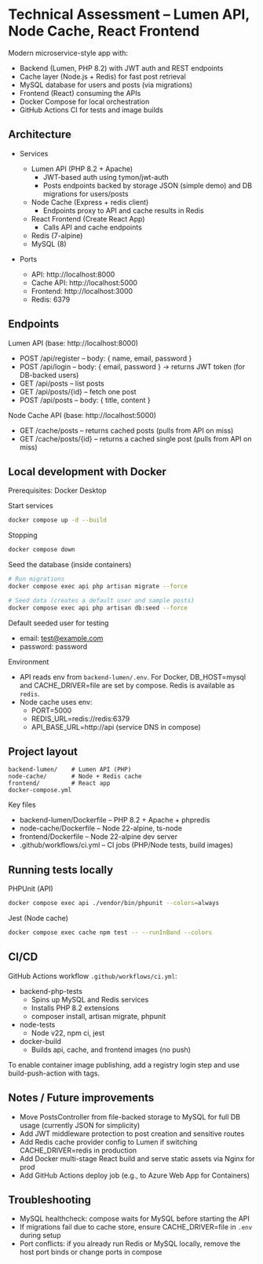 # Technical Assessment – Lumen API, Node Cache, React Frontend

Modern microservice-style app with:
- Backend (Lumen, PHP 8.2) with JWT auth and REST endpoints
- Cache layer (Node.js + Redis) for fast post retrieval
- MySQL database for users and posts (via migrations)
- Frontend (React) consuming the APIs
- Docker Compose for local orchestration
- GitHub Actions CI for tests and image builds

## Architecture

- Services
	- Lumen API (PHP 8.2 + Apache)
		- JWT-based auth using tymon/jwt-auth
		- Posts endpoints backed by storage JSON (simple demo) and DB migrations for users/posts
	- Node Cache (Express + redis client)
		- Endpoints proxy to API and cache results in Redis
	- React Frontend (Create React App)
		- Calls API and cache endpoints
	- Redis (7-alpine)
	- MySQL (8)

- Ports
	- API: http://localhost:8000
	- Cache API: http://localhost:5000
	- Frontend: http://localhost:3000
	- Redis: 6379

## Endpoints

Lumen API (base: http://localhost:8000)
- POST /api/register – body: { name, email, password }
- POST /api/login – body: { email, password } -> returns JWT token (for DB-backed users)
- GET /api/posts – list posts
- GET /api/posts/{id} – fetch one post
- POST /api/posts – body: { title, content }

Node Cache API (base: http://localhost:5000)
- GET /cache/posts – returns cached posts (pulls from API on miss)
- GET /cache/posts/{id} – returns a cached single post (pulls from API on miss)

## Local development with Docker

Prerequisites: Docker Desktop

Start services
```sh
docker compose up -d --build
```

Stopping
```sh
docker compose down
```

Seed the database (inside containers)
```sh
# Run migrations
docker compose exec api php artisan migrate --force

# Seed data (creates a default user and sample posts)
docker compose exec api php artisan db:seed --force
```

Default seeded user for testing
- email: test@example.com
- password: password

Environment
- API reads env from `backend-lumen/.env`. For Docker, DB_HOST=mysql and CACHE_DRIVER=file are set by compose. Redis is available as `redis`.
- Node cache uses env:
	- PORT=5000
	- REDIS_URL=redis://redis:6379
	- API_BASE_URL=http://api (service DNS in compose)

## Project layout

```
backend-lumen/    # Lumen API (PHP)
node-cache/       # Node + Redis cache
frontend/         # React app
docker-compose.yml
```

Key files
- backend-lumen/Dockerfile – PHP 8.2 + Apache + phpredis
- node-cache/Dockerfile – Node 22-alpine, ts-node
- frontend/Dockerfile – Node 22-alpine dev server
- .github/workflows/ci.yml – CI jobs (PHP/Node tests, build images)

## Running tests locally

PHPUnit (API)
```sh
docker compose exec api ./vendor/bin/phpunit --colors=always
```

Jest (Node cache)
```sh
docker compose exec cache npm test -- --runInBand --colors
```

## CI/CD

GitHub Actions workflow `.github/workflows/ci.yml`:
- backend-php-tests
	- Spins up MySQL and Redis services
	- Installs PHP 8.2 extensions
	- composer install, artisan migrate, phpunit
- node-tests
	- Node v22, npm ci, jest
- docker-build
	- Builds api, cache, and frontend images (no push)

To enable container image publishing, add a registry login step and use build-push-action with tags.

## Notes / Future improvements
- Move PostsController from file-backed storage to MySQL for full DB usage (currently JSON for simplicity)
- Add JWT middleware protection to post creation and sensitive routes
- Add Redis cache provider config to Lumen if switching CACHE_DRIVER=redis in production
- Add Docker multi-stage React build and serve static assets via Nginx for prod
- Add GitHub Actions deploy job (e.g., to Azure Web App for Containers)

## Troubleshooting
- MySQL healthcheck: compose waits for MySQL before starting the API
- If migrations fail due to cache store, ensure CACHE_DRIVER=file in `.env` during setup
- Port conflicts: if you already run Redis or MySQL locally, remove the host port binds or change ports in compose
